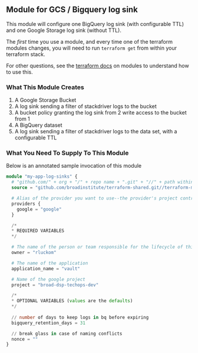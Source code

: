 ## Module for GCS  / Bigquery log sink

This module will configure one BigQuery log sink (with configurable TTL)
and one Google Storage log sink (without TTL).

The _first_ time you use a module, and every time one of the terraform
modules changes, you will need to run `terraform get` from within your
terraform stack.

For other questions, see the [terraform docs](https://www.terraform.io/docs/modules/index.html) on modules
to understand how to use this.

### What This Module Creates

1. A Google Storage Bucket
2. A log sink sending a filter of stackdriver logs to the  bucket
3. A bucket policy granting the log sink from 2 write access to the bucket from 1
4. A BigQuery dataset
5. A log sink sending a filter of stackdriver logs to the data set, with a configurable TTL

### What You Need To Supply To This Module

Below is an annotated sample invocation of this module

```terraform
module "my-app-log-sinks" {
  # "github.com/" + org + "/" + repo name + ".git" + "//" + path within repo to base dir + "?ref=" + git object ref
  source = "github.com/broadinstitute/terraform-shared.git//terraform-modules/gcs_bq_log_sink?ref=gcs_bq_log_sink-0.0.0"

  # Alias of the provider you want to use--the provider's project controls the resource project
  providers {
    google = "google"
  }

  /*
  * REQUIRED VARIABLES
  */

  # The name of the person or team responsible for the lifecycle of this infrastructure
  owner = "rluckom"

  # The name of the application
  application_name = "vault"

  # Name of the google project
  project = "broad-dsp-techops-dev"

  /*
  * OPTIONAL VARIABLES (values are the defaults)
  */
  
  // number of days to keep logs in bq before expiring
  bigquery_retention_days = 31

  // break glass in case of naming conflicts
  nonce = ""
}
```

